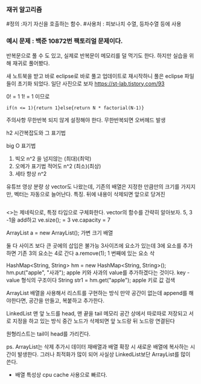 ### 재귀 알고리즘 

#정의 :자기 자신을 호출하는 함수. 
#사용처 : 피보나치 수열, 등차수열 등에 사용
### 예시 문제 : 백준 10872번 팩토리얼 문제이다. 
반복문으로 풀 수 도 있고, 실제로 반복문이 메모리를 덜 먹기도 한다. 하지만 실습을 위해 재귀로 풀어봤다.

새 노트북을 받고 바로 eclipse로 바로 풀고 업데이트로 재시작하니 풀은 eclipse 파일들이 초기화 되었다. 일단 사진으로 보자
https://st-lab.tistory.com/93 

0! = 1 1! = 1 이므로
```public static int factorial(int N){
if(n <= 1){return 1}else{return N * factorial(N-1)}
```
주의사항 무한반복 되지 않게 설정해야 한다. 무한반복되면 오버헤드 발생

h2 시간복잡도와 그 표기법

big O 표기법
1. 빅오 n^2 을 넘지않는 (최대)(최악)
2. 오메가 표기법 적어도 n^2 (최소)(최상)
3. 세타 항상 n^2 

유튜브 영상 분량 상 vector도 나왔는데, 기존의 배열은 지정한 만큼만의 크기를 가지지만, 벡터는 자동으로 늘어난다. 
특징. 뒤에 내용이 삭제되면 앞으로 당겨진

``` Vector<Integer> ve = new Vector<Integer>(7);
```
<>는 제네릭으로, 특정 타입으로 구체화한다. 
vector의 함수를 간략히 알아보자.
5, 3 -1을 add하고 ve.size(); = 3 ve.capacity = 7

ArrayList<String> a = new ArrayList<String>();
가변 크기 배열 

둘 다 사이즈 보다 큰 곳에의 삽입은 불가능
3사이즈에 요소가 있는데 3에 요소를 추가하면 기존 3의 요소는 4로 간다 
a.remove(1); 1 번째에 있는 요소 삭

HashMap<String, String> hm = new HashMap<String, String>();
hm.put("apple", "사과");  apple 키와 사과의 value를 추가하겠다는 것이다. 
key - value 형식의 구조이다
String str1 = hm.get("apple"); apple 키로 값 검색

ArrayList 배열을 사용해서 리스트를 구현하는 방식
만약 공간이 없는데 append를 해야한다면, 공간을 만들고, 복붙하고 추가한다.

LinkedList 
맨 앞 노드를 head, 맨 끝을 tail 
메모리 공간 상에서 따로따로 저장되고 서로 지정을 하고 있는 방식 
중간 노드가 삭제되면 앞 노드랑 뒤 노드랑 연결된다

원형리스트는 tail이 head를 가리킨다. 

ps. ArrayList는 삭제 추가시 데이터 재배열과 배열 확장 시 새로운 배열에 복사하는 시간이 발생한다.
그러나 최적화가 많이 되어 사실상 LinkedList보단 ArrayList를 많이 쓴다. 
+ 배열 특성상 cpu cache 사용으로 빠르다. 
